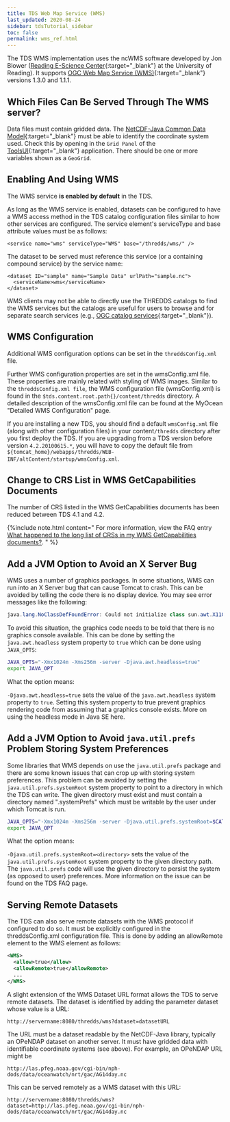 ```yaml
---
title: TDS Web Map Service (WMS)
last_updated: 2020-08-24
sidebar: tdsTutorial_sidebar
toc: false
permalink: wms_ref.html
---
```


The TDS WMS implementation uses the ncWMS software developed by Jon Blower ([Reading E-Science Center](http://www.met.reading.ac.uk/resc/home/){:target="_blank"} at the University of Reading).
It supports [OGC Web Map Service (WMS)](https://www.ogc.org/standards/wms){:target="_blank"} versions 1.3.0 and 1.1.1.

## Which Files Can Be Served Through The WMS server?

Data files must contain gridded data.
The [NetCDF-Java Common Data Model](https://docs.unidata.ucar.edu/netcdf-java/{{site.netcdf-java_docset_version}}/userguide/){:target="_blank"} must be able to identify the coordinate system used. Check this by opening in the `Grid Panel` of the [ToolsUI](https://docs.unidata.ucar.edu/netcdf-java/{{site.netcdf-java_docset_version}}/userguide/toolsui_ref.html){:target="_blank"} application.
There should be one or more variables shown as a `GeoGrid`.

## Enabling And Using WMS

The WMS service **is enabled by default** in the TDS. 

As long as the WMS service is enabled, datasets can be configured to have a WMS access method in the TDS catalog configuration files similar to how other services are configured.
The service element's serviceType and base attribute values must be as follows:

~~~
<service name="wms" serviceType="WMS" base="/thredds/wms/" />
~~~

The dataset to be served must reference this service (or a containing compound service) by the service name:

~~~
<dataset ID="sample" name="Sample Data" urlPath="sample.nc">
  <serviceName>wms</serviceName>
</dataset>
~~~

WMS clients may not be able to directly use the THREDDS catalogs to find the WMS services but the catalogs are useful for users to browse and for separate search services (e.g., [OGC catalog services](https://www.ogc.org/standards/cat){:target="_blank"}).

## WMS Configuration

Additional WMS configuration options can be set in the `threddsConfig.xml` file. 

Further WMS configuration properties are set in the wmsConfig.xml file.
These properties are mainly related with styling of WMS images.
Similar to the `threddsConfig.xml file`, the WMS configuration file (wmsConfig.xml) is found in the `$tds.content.root.path{}/content/thredds` directory.
A detailed description of the wmsConfig.xml file can be found at the MyOcean "Detailed WMS Configuration" page.

If you are installing a new TDS, you should find a default `wmsConfig.xml` file (along with other configuration files) in your content`/thredds` directory after you first deploy the TDS.
If you are upgrading from a TDS version before version `4.2.20100615.*`, you will have to copy the default file from `${tomcat_home}/webapps/thredds/WEB-INF/altContent/startup/wmsConfig.xml`.

## Change to CRS List in WMS GetCapabilities Documents

The number of CRS listed in the WMS GetCapabilities documents has been reduced between TDS 4.1 and 4.2. 

{%include note.html content="
For more information, view the FAQ entry [What happened to the long list of CRSs in my WMS GetCapabilities documents?](tds_faq.html#what-happened-to-the-long-list-of-crss-in-my-wms-getcapabilities-documents).
" %}

## Add a JVM Option to Avoid an X Server Bug

WMS uses a number of graphics packages.
In some situations, WMS can run into an X Server bug that can cause Tomcat to crash.
This can be avoided by telling the code there is no display device. 
You may see error messages like the following:

~~~java
java.lang.NoClassDefFoundError: Could not initialize class sun.awt.X11GraphicsEnvironment
~~~

To avoid this situation, the graphics code needs to be told that there is no graphics console available.
This can be done by setting the `java.awt.headless` system property to `true` which can be done using `JAVA_OPTS`:

~~~bash
JAVA_OPTS="-Xmx1024m -Xms256m -server -Djava.awt.headless=true"
export JAVA_OPT
~~~

What the option means:

`-Djava.awt.headless=true` sets the value of the `java.awt.headless` system property to `true`.
Setting this system property to true prevent graphics rendering code from assuming that a graphics console exists.
More on using the headless mode in Java SE here.

## Add a JVM Option to Avoid `java.util.prefs` Problem Storing System Preferences

Some libraries that WMS depends on use the `java.util.prefs` package and there are some known issues that can crop up with storing system preferences.
This problem can be avoided by setting the `java.util.prefs.systemRoot` system property to point to a directory in which the TDS can write.
The given directory must exist and must contain a directory named ".systemPrefs" which must be writable by the user under which Tomcat is run.

~~~bash
JAVA_OPTS="-Xmx1024m -Xms256m -server -Djava.util.prefs.systemRoot=$CATALINA_HOME/content/thredds/javaUtilPrefs"
export JAVA_OPT
~~~

What the option means:

`-Djava.util.prefs.systemRoot=<directory>` sets the value of the `java.util.prefs.systemRoot` system property to the given directory path.
The `java.util.prefs` code will use the given directory to persist the system (as opposed to user) preferences.
More information on the issue can be found on the TDS FAQ page.

## Serving Remote Datasets

The TDS can also serve remote datasets with the WMS protocol if configured to do so.
It must be explicitly configured in the threddsConfig.xml configuration file. This is done by adding an allowRemote element to the WMS element as follows:

~~~xml
<WMS>
  <allow>true</allow>
  <allowRemote>true</allowRemote>
  ...
</WMS>
~~~

A slight extension of the WMS Dataset URL format allows the TDS to serve remote datasets.
The dataset is identified by adding the parameter dataset whose value is a URL:

~~~
http://servername:8080/thredds/wms?dataset=datasetURL
~~~

The URL must be a dataset readable by the NetCDF-Java library, typically an OPeNDAP dataset on another server.
It must have gridded data with identifiable coordinate systems (see above).
For example, an OPeNDAP URL might be

~~~
http://las.pfeg.noaa.gov/cgi-bin/nph-dods/data/oceanwatch/nrt/gac/AG14day.nc
~~~

This can be served remotely as a WMS dataset with this URL:

~~~
http://servername:8080/thredds/wms?dataset=http://las.pfeg.noaa.gov/cgi-bin/nph-dods/data/oceanwatch/nrt/gac/AG14day.nc
~~~
